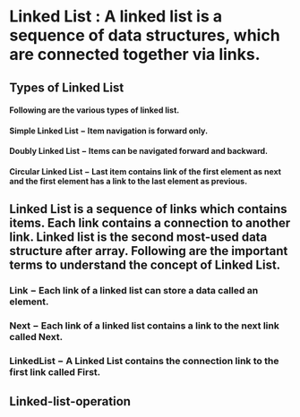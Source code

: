 

# Linked List : A linked list is a sequence of data structures, which are connected together via links.
## Types of Linked List
#### Following are the various types of linked list.
#### Simple Linked List − Item navigation is forward only.
#### Doubly Linked List − Items can be navigated forward and backward.
#### Circular Linked List − Last item contains link of the first element as next and the first element has a link to the last element as previous.

## Linked List is a sequence of links which contains items. Each link contains a connection to another link. Linked list is the second most-used data structure after array.   Following are the important terms to understand the concept of Linked List.

### Link − Each link of a linked list can store a data called an element.
### Next − Each link of a linked list contains a link to the next link called Next.
### LinkedList − A Linked List contains the connection link to the first link called First.




## Linked-list-operation
